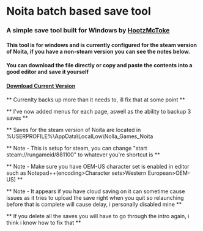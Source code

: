 # Noita batch based save tool
### A simple save tool built for Windows by [HootzMcToke](https://steamcommunity.com/id/HootzMcToke)

#### This tool is for windows and is currently configured for the steam version of Noita, if you have a non-steam version you can see the notes below.

#### You can download the file directly or copy and paste the contents into a good editor and save it yourself

#### [Download Current Version](https://github.com/HootzMcToke/NoitaSaveTool/releases)

** Currenlty backs up more than it needs to, ill fix that at some point **

** I've now added menus for each page, aswell as the ability to backup 3 saves **

** Saves for the steam version of Noita are located in %USERPROFILE%\AppData\LocalLow\Nolla_Games_Noita

** Note - This is setup for steam, you can change "start steam://rungameid/881100" to whatever you're shortcut is ** 

** Note - Make sure you have OEM-US character set is enabled in editor such as Notepad++(encoding>Character sets>Western European>OEM-US) **

** Note - It appears if you have cloud saving on it can sometime cause issues as it tries to upload the save right when you quit so relaunching before that is complete will cause delay, i personally disabled mine **

** If you delete all the saves you will have to go through the intro again, i think i know how to fix that **
